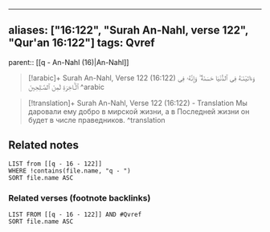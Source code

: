 
---
aliases: ["16:122", "Surah An-Nahl, verse 122", "Qur'an 16:122"]
tags: Qvref
---

parent:: [[q - An-Nahl (16)|An-Nahl]]

> [!arabic]+ Surah An-Nahl, Verse 122 (16:122)
> <span class="quran-arabic">وَءَاتَيْنَـٰهُ فِى ٱلدُّنْيَا حَسَنَةً ۖ وَإِنَّهُۥ فِى ٱلْـَٔاخِرَةِ لَمِنَ ٱلصَّـٰلِحِينَ</span>
^arabic

> [!translation]+ Surah An-Nahl, Verse 122 (16:122) - Translation
> Мы даровали ему добро в мирской жизни, а в Последней жизни он будет в числе праведников.
^translation



## Related notes
```dataview
LIST from [[q - 16 - 122]]
WHERE !contains(file.name, "q - ")
SORT file.name ASC
```

### Related verses (footnote backlinks)
```dataview
LIST FROM [[q - 16 - 122]] AND #Qvref
SORT file.name ASC
```

